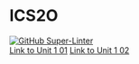 # ICS2O
[![GitHub Super-Linter](https://github.com/Kaidyn-Doshi/ICS2O/workflows/Lint%20Code%20Base/badge.svg)](https://github.com/marketplace/actions/super-linter)
<br>
[Link to Unit 1 01](./Unit1/Unit-1-01/indez.html)
[Link to Unit 1 02](./Unit1/Unit-1-02/index.html)
